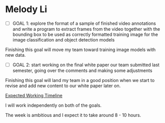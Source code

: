 # Melody Li

- [ ]  GOAL 1: explore the format of a sample of finished video annotations and write a program to extract frames from the video together with the bounding box to be used as correctly formatted training image for the image classification and object detection models

Finishing this goal will move my team toward training image models with new data. 

- [ ]  GOAL 2: start working on the final white paper our team submitted last semester, going over the comments and making some adjustments

Finishing this goal will land my team in a good position when we start to revise and add new content to our white paper later on. 

[Expected Working Timeline](https://www.notion.so/e35f48e328a74eeab11f0c3c8e12e643)

I will work independently on both of the goals. 

The week is ambitious and I expect it to take around 8 - 10 hours.